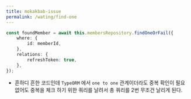 ```yaml
---
title: mokakbab-issue
permalink: /wating/find-one
---
```


```ts
const foundMember = await this.membersRepository.findOneOrFail({
	where: {
		id: memberId,
	},
	relations: {
		refreshToken: true,
	},
});
```

- 흔하디 흔한 코드인데 `TypeORM` 에서 `one to one` 관계이더라도 중복 확인이 필요 없어도 중복을 체크 하기 위한 쿼리를 날려서 총 쿼리를 2번 무조건 날리게 된다.


